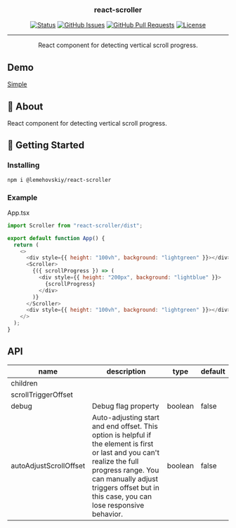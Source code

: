 <h3 align="center">react-scroller</h3>

<div align="center">

[![Status](https://img.shields.io/badge/status-active-success.svg)]()
[![GitHub Issues](https://img.shields.io/github/issues/lemehovskiy/react-scroller.svg)](https://github.com/lemehovskiy/react-scroller/issues)
[![GitHub Pull Requests](https://img.shields.io/github/issues-pr/lemehovskiy/react-scroller.svg)](https://github.com/lemehovskiy/react-scroller/pulls)
[![License](https://img.shields.io/badge/license-MIT-blue.svg)](/LICENSE)

</div>

---

<p align="center">
    React component for detecting vertical scroll progress.
    <br> 
</p>

## Demo <a name="demo"></a>

[Simple](https://codesandbox.io/s/lemehovskiy-react-scroller-simple-demo-e3c8d?file=/src/App.tsx)

## 🧐 About <a name = "about"></a>

React component for detecting vertical scroll progress.

## 🏁 Getting Started <a name = "getting_started"></a>

### Installing

```
npm i @lemehovskiy/react-scroller
```

### Example

App.tsx

```js
import Scroller from "react-scroller/dist";

export default function App() {
  return (
    <>
      <div style={{ height: "100vh", background: "lightgreen" }}></div>
      <Scroller>
        {({ scrollProgress }) => (
          <div style={{ height: "200px", background: "lightblue" }}>
            {scrollProgress}
          </div>
        )}
      </Scroller>
      <div style={{ height: "100vh", background: "lightgreen" }}></div>
    </>
  );
}
```

## API

| name                   | description                                                                                                                                                                                                                            | type                  | default   |
| ---------------------- | -------------------------------------------------------------------------------------------------------------------------------------------------------------------------------------------------------------------------------------- | --------------------- | --------- |
| children               |                                                                                                                                                                                                                                        |                       |           |
| scrollTriggerOffset    |                                                                                                                                                                                                                                        |                       |           |
| debug                  | Debug flag property                                                                                                                                                                                                                    | boolean               | false     |
| autoAdjustScrollOffset | Auto-adjusting start and end offset. This option is helpful if the element is first or last and you can't realize the full progress range. You can manually adjust triggers offset but in this case, you can lose responsive behavior. | boolean               | false     |